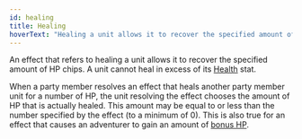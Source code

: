 ```yaml
---
id: healing
title: Healing
hoverText: "Healing a unit allows it to recover the specified amount of HP chips. A unit cannot heal in excess of its Health stat."
---
```


An effect that refers to healing a unit allows it to recover the specified amount of HP chips. A unit cannot heal in excess of its [Health](/docs/all/stats/health) stat.

When a party member resolves an effect that heals another party member unit for a number of HP, the unit resolving the effect chooses the amount of HP that is actually healed. This amount may be equal to or less than the number specified by the effect (to a minimum of 0). This is also true for an effect that causes an adventurer to gain an amount of [bonus HP](/docs/all/other/bonus-hp).
